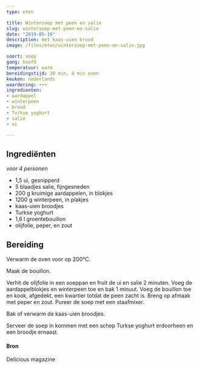 ```yaml
---
type: eten

title: Wintersoep met peen en salie 
slug: wintersoep-met-peen-en-salie 
date: "2019-05-19"
description: met kaas-uien brood
image: /files/eten/wintersoep-met-peen-en-salie.jpg

soort: soep
gang: hoofd
temperatuur: warm
bereidingstijd: 30 min, 8 min oven
keuken: nederlands
waardering: +++
ingredienten:
- aardappel
- winterpeen
- brood
- Turkse yoghurt
- salie
- ui

---
```


## Ingrediënten

*voor 4 personen*

* 1,5 ui, gesnipperd
* 5 blaadjes salie, fijngesneden
* 200 g kruimige aardappelen, in blokjes
* 1200 g winterpeen, in plakjes
* kaas-uien broodjes
* Turkse yoghurt
* 1,6 l groentebouillon
* olijfolie, peper, en zout

## Bereiding

Verwarm de oven voor op 200°C.

Maak de bouillon.

Verhit de olijfolie in een soeppan en fruit de ui en salie 2 minuten. Voeg de aardappelblokjes en winterpeen toe en bak 1 minuut. Voeg de bouillon toe en kook, afgedekt, een kwartier totdat de peen zacht is. Breng op afmaak met peper en zout. Pureer de soep met een staafmixer.

Bak of verwarm de kaas-uien broodjes.

Serveer de soep in kommen met een schep Turkse yoghurt erdoorheen en een broodje ernaast.

#### Bron

Delicious magazine
